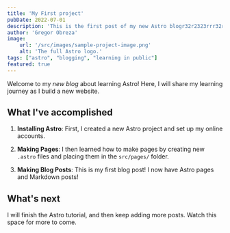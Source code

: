 ```yaml
---
title: 'My First project'
pubDate: 2022-07-01
description: 'This is the first post of my new Astro blogr32r2323rrr32r323r3r323r3r3r32r32r3r323r3rr32r32r3r3r.'
author: 'Gregor Obreza'
image:
    url: '/src/images/sample-project-image.png'
    alt: 'The full Astro logo.'
tags: ["astro", "blogging", "learning in public"]
featured: true
---
```


Welcome to my _new blog_ about learning Astro! Here, I will share my learning journey as I build a new website.

## What I've accomplished

1. **Installing Astro**: First, I created a new Astro project and set up my online accounts.

2. **Making Pages**: I then learned how to make pages by creating new `.astro` files and placing them in the `src/pages/` folder.

3. **Making Blog Posts**: This is my first blog post! I now have Astro pages and Markdown posts!

## What's next

I will finish the Astro tutorial, and then keep adding more posts. Watch this space for more to come.